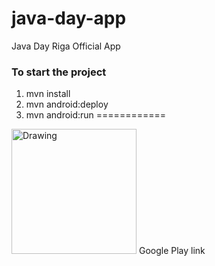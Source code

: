 java-day-app
============

Java Day Riga Official App

### To start the project
1. mvn install
2. mvn android:deploy
3. mvn android:run
============

<img src="http://maxwelldirect.org/astore/wp-content/uploads/2013/10/button-get-it-on-google-play.png" alt="Drawing" style="width: 200px;"/> Google Play link
